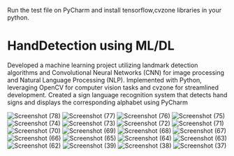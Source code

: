 Run the test file on PyCharm and install tensorflow,cvzone libraries in your python.
# HandDetection using ML/DL
Developed a machine learning project utilizing landmark detection algorithms and Convolutional Neural Networks (CNN) for image processing and Natural Language Processing (NLP).
Implemented with Python, leveraging OpenCV for computer vision tasks and cvzone for streamlined development.
Created a sign language recognition system that detects hand signs and displays the corresponding alphabet using PyCharm 

![Screenshot (78)](https://github.com/stcodes01/SignAsto/assets/150412365/9831f5b9-4469-48db-a3c8-b1f538391f1d)
![Screenshot (77)](https://github.com/stcodes01/SignAsto/assets/150412365/1ef5fffd-bede-4e87-9e0a-68f395be261a)
![Screenshot (76)](https://github.com/stcodes01/SignAsto/assets/150412365/77e54ae0-ee29-4e3f-9873-e8b400f1045f)
![Screenshot (75)](https://github.com/stcodes01/SignAsto/assets/150412365/fc0bfb59-f54e-4bf2-ae45-409ff9720cae)
![Screenshot (74)](https://github.com/stcodes01/SignAsto/assets/150412365/ce96a862-ea44-431a-828b-524d8115f709)
![Screenshot (73)](https://github.com/stcodes01/SignAsto/assets/150412365/59ded37c-8de2-4dbb-9605-87b8d103fffe)
![Screenshot (72)](https://github.com/stcodes01/SignAsto/assets/150412365/acd7d0fb-8d3c-4f67-9caa-bab94af9c697)
![Screenshot (71)](https://github.com/stcodes01/SignAsto/assets/150412365/24e5ee1a-ed05-40cc-84ba-08a22add9cdc)
![Screenshot (70)](https://github.com/stcodes01/SignAsto/assets/150412365/35004c83-833a-4240-9b69-fe25631c5395)
![Screenshot (69)](https://github.com/stcodes01/SignAsto/assets/150412365/f3cc02d8-5643-4549-a5d2-5d49142288ab)
![Screenshot (68)](https://github.com/stcodes01/SignAsto/assets/150412365/72c53e04-801d-4ddd-8d48-e7349fb2c444)
![Screenshot (67)](https://github.com/stcodes01/SignAsto/assets/150412365/c6fab25b-3901-4f91-b23d-f0f220c598c8)
![Screenshot (66)](https://github.com/stcodes01/SignAsto/assets/150412365/9a3a3129-e205-4c46-93e3-ab8f86829b69)
![Screenshot (65)](https://github.com/stcodes01/SignAsto/assets/150412365/ae9cae15-740d-4980-8f17-090ff6d26a67)
![Screenshot (64)](https://github.com/stcodes01/SignAsto/assets/150412365/d79f8188-e992-4a32-996f-ed53934cc688)
![Screenshot (63)](https://github.com/stcodes01/SignAsto/assets/150412365/d7644302-8d97-4433-a98d-8e4db2a9f064)
![Screenshot (62)](https://github.com/stcodes01/SignAsto/assets/150412365/378b7be8-7912-423d-8a1f-17749a78296a)
![Screenshot (39)](https://github.com/stcodes01/SignAsto/assets/150412365/babfa93d-f039-400c-8cc1-9fc193e67d88)
![Screenshot (38)](https://github.com/stcodes01/SignAsto/assets/150412365/457e325a-a54e-4093-8298-5c3f0bdb5e7e)
![Screenshot (37)](https://github.com/stcodes01/SignAsto/assets/150412365/c5afa5f1-71dd-4002-bf22-3ed6bc5b8331)
